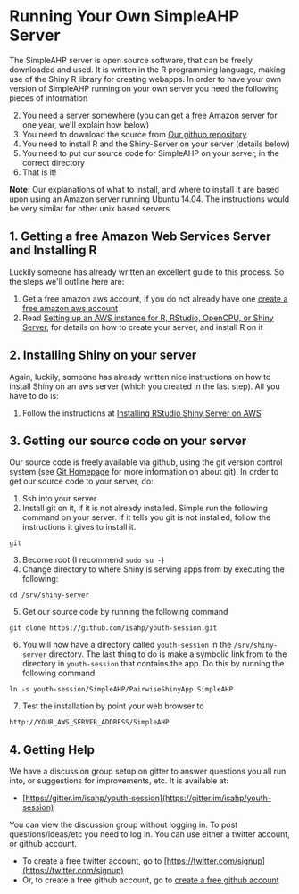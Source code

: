 # Running Your Own SimpleAHP Server
The SimpleAHP server is open source software, that can be freely downloaded and used.  It is written in the R programming language, making use of the Shiny R library for creating webapps. In order to have your own version of SimpleAHP running on your own server you need the following pieces of information

2. You need a server somewhere (you can get a free Amazon server for one year, we'll explain how below)
1. You need to download the source from [Our github repository](https://github.com/isahp/youth-session)
3. You need to install R and the Shiny-Server on your server (details below)
4. You need to put our source code for SimpleAHP on your server, in the correct directory
5. That is it!

**Note:** Our explanations of what to install, and where to install it are based upon using an Amazon server running Ubuntu 14.04.  The instructions would be very similar for other unix based servers.

## 1. Getting a free Amazon Web Services Server and Installing R

Luckily someone has already written an excellent guide to this process. So the steps we'll outline here are:

1. Get a free amazon aws account, if you do not already have one [create a free amazon aws account](https://aws.amazon.com/)
2. Read [Setting up an AWS instance for R, RStudio, OpenCPU, or Shiny Server](http://ipub.com/aws/), for details on how to create your server, and install R on it

## 2. Installing Shiny on your server

Again, luckily, someone has already written nice instructions on how to install Shiny on an aws server (which you created in the last step).  All you have to do is:

1. Follow the instructions at [Installing RStudio Shiny Server on AWS](http://www.r-bloggers.com/installing-rstudio-shiny-server-on-aws/)

## 3. Getting our source code on your server
Our source code is freely available via github, using the git version control system (see [Git Homepage](https://git-scm.com/) for more information on about git).  In order to get our source code to your server, do:

1. Ssh into your server
2. Install git on it, if it is not already installed.  Simple run the following command on your server.  If it tells you git is not installed, follow the instructions it gives to install it.

  ```
  git
  ```
3. Become root (I recommend `sudo su -`)
4. Change directory to where Shiny is serving apps from by executing the following:

  ```
  cd /srv/shiny-server
  ```
5. Get our source code by running the following command

  ```
  git clone https://github.com/isahp/youth-session.git
  ```
6. You will now have a directory called `youth-session` in the `/srv/shiny-server` directory.  The last thing to do is make a symbolic link from to the directory in `youth-session` that contains the app.  Do this by running the following command

  ```
  ln -s youth-session/SimpleAHP/PairwiseShinyApp SimpleAHP
  ```
7. Test the installation by point your web browser to

  ```
  http://YOUR_AWS_SERVER_ADDRESS/SimpleAHP
  ```

## 4. Getting Help
We have a discussion group setup on gitter to answer questions you all run into, or suggestions for improvements, etc.  It is available at:

* [https://gitter.im/isahp/youth-session](https://gitter.im/isahp/youth-session)

You can view the discussion group without logging in.  To post questions/ideas/etc you need to log in.  You can use either a twitter account, or github account.

* To create a free twitter account, go to [https://twitter.com/signup](https://twitter.com/signup)
* Or, to create a free github account, go to [create a free github account](https://github.com/join?source=header-home)
